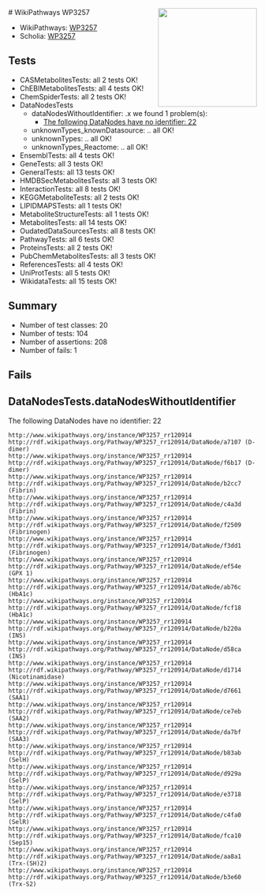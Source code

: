 <img style="float: right; width: 200px" src="https://upload.wikimedia.org/wikipedia/commons/thumb/8/83/Wplogo_with_text_500.png/640px-Wplogo_with_text_500.png" />
# WikiPathways WP3257

* WikiPathways: [WP3257](https://new.wikipathways.org/pathways/WP3257)
* Scholia: [WP3257](https://scholia.toolforge.org/wikipathways/WP3257)
## Tests
* CASMetabolitesTests: all 2 tests OK!
* ChEBIMetabolitesTests: all 4 tests OK!
* ChemSpiderTests: all 2 tests OK!
* DataNodesTests
    * dataNodesWithoutIdentifier: .x we found 1 problem(s):
        * [The following DataNodes have no identifier: 22](#8792c4b1)
    * unknownTypes_knownDatasource: .. all OK!
    * unknownTypes: .. all OK!
    * unknownTypes_Reactome: .. all OK!
* EnsemblTests: all 4 tests OK!
* GeneTests: all 3 tests OK!
* GeneralTests: all 13 tests OK!
* HMDBSecMetabolitesTests: all 3 tests OK!
* InteractionTests: all 8 tests OK!
* KEGGMetaboliteTests: all 2 tests OK!
* LIPIDMAPSTests: all 1 tests OK!
* MetaboliteStructureTests: all 1 tests OK!
* MetabolitesTests: all 14 tests OK!
* OudatedDataSourcesTests: all 8 tests OK!
* PathwayTests: all 6 tests OK!
* ProteinsTests: all 2 tests OK!
* PubChemMetabolitesTests: all 3 tests OK!
* ReferencesTests: all 4 tests OK!
* UniProtTests: all 5 tests OK!
* WikidataTests: all 15 tests OK!


## Summary

* Number of test classes: 20
* Number of tests: 104
* Number of assertions: 208
* Number of fails: 1

## Fails

<a name="8792c4b1" />

## DataNodesTests.dataNodesWithoutIdentifier

The following DataNodes have no identifier: 22
```
http://www.wikipathways.org/instance/WP3257_rr120914 http://rdf.wikipathways.org/Pathway/WP3257_rr120914/DataNode/a7107 (D-dimer)
http://www.wikipathways.org/instance/WP3257_rr120914 http://rdf.wikipathways.org/Pathway/WP3257_rr120914/DataNode/f6b17 (D-dimer)
http://www.wikipathways.org/instance/WP3257_rr120914 http://rdf.wikipathways.org/Pathway/WP3257_rr120914/DataNode/b2cc7 (Fibrin)
http://www.wikipathways.org/instance/WP3257_rr120914 http://rdf.wikipathways.org/Pathway/WP3257_rr120914/DataNode/c4a3d (Fibrin)
http://www.wikipathways.org/instance/WP3257_rr120914 http://rdf.wikipathways.org/Pathway/WP3257_rr120914/DataNode/f2509 (Fibrinogen)
http://www.wikipathways.org/instance/WP3257_rr120914 http://rdf.wikipathways.org/Pathway/WP3257_rr120914/DataNode/f3dd1 (Fibrinogen)
http://www.wikipathways.org/instance/WP3257_rr120914 http://rdf.wikipathways.org/Pathway/WP3257_rr120914/DataNode/ef54e (GPX 1)
http://www.wikipathways.org/instance/WP3257_rr120914 http://rdf.wikipathways.org/Pathway/WP3257_rr120914/DataNode/ab76c (HbA1c)
http://www.wikipathways.org/instance/WP3257_rr120914 http://rdf.wikipathways.org/Pathway/WP3257_rr120914/DataNode/fcf18 (HbA1c)
http://www.wikipathways.org/instance/WP3257_rr120914 http://rdf.wikipathways.org/Pathway/WP3257_rr120914/DataNode/b220a (INS)
http://www.wikipathways.org/instance/WP3257_rr120914 http://rdf.wikipathways.org/Pathway/WP3257_rr120914/DataNode/d58ca (INS)
http://www.wikipathways.org/instance/WP3257_rr120914 http://rdf.wikipathways.org/Pathway/WP3257_rr120914/DataNode/d1714 (Nicotinamidase)
http://www.wikipathways.org/instance/WP3257_rr120914 http://rdf.wikipathways.org/Pathway/WP3257_rr120914/DataNode/d7661 (SAA1)
http://www.wikipathways.org/instance/WP3257_rr120914 http://rdf.wikipathways.org/Pathway/WP3257_rr120914/DataNode/ce7eb (SAA2)
http://www.wikipathways.org/instance/WP3257_rr120914 http://rdf.wikipathways.org/Pathway/WP3257_rr120914/DataNode/da7bf (SAA3)
http://www.wikipathways.org/instance/WP3257_rr120914 http://rdf.wikipathways.org/Pathway/WP3257_rr120914/DataNode/b83ab (SelH)
http://www.wikipathways.org/instance/WP3257_rr120914 http://rdf.wikipathways.org/Pathway/WP3257_rr120914/DataNode/d929a (SelP)
http://www.wikipathways.org/instance/WP3257_rr120914 http://rdf.wikipathways.org/Pathway/WP3257_rr120914/DataNode/e3718 (SelP)
http://www.wikipathways.org/instance/WP3257_rr120914 http://rdf.wikipathways.org/Pathway/WP3257_rr120914/DataNode/c4fa0 (SelR)
http://www.wikipathways.org/instance/WP3257_rr120914 http://rdf.wikipathways.org/Pathway/WP3257_rr120914/DataNode/fca10 (Sep15)
http://www.wikipathways.org/instance/WP3257_rr120914 http://rdf.wikipathways.org/Pathway/WP3257_rr120914/DataNode/aa8a1 (Trx-(SH)2)
http://www.wikipathways.org/instance/WP3257_rr120914 http://rdf.wikipathways.org/Pathway/WP3257_rr120914/DataNode/b3e60 (Trx-S2)
```

